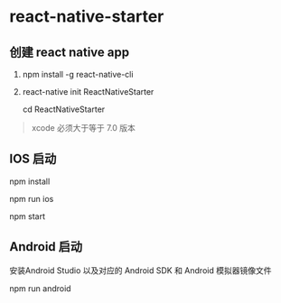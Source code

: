 # react-native-starter

## 创建 react native app

1. npm install -g react-native-cli
 
2. react-native init ReactNativeStarter
    
    cd ReactNativeStarter
    
> xcode 必须大于等于 7.0 版本
     
## IOS 启动

npm install 

npm run ios
   
npm start
 
## Android 启动

安装Android Studio 以及对应的 Android SDK 和 Android 模拟器镜像文件 

npm run android
 
